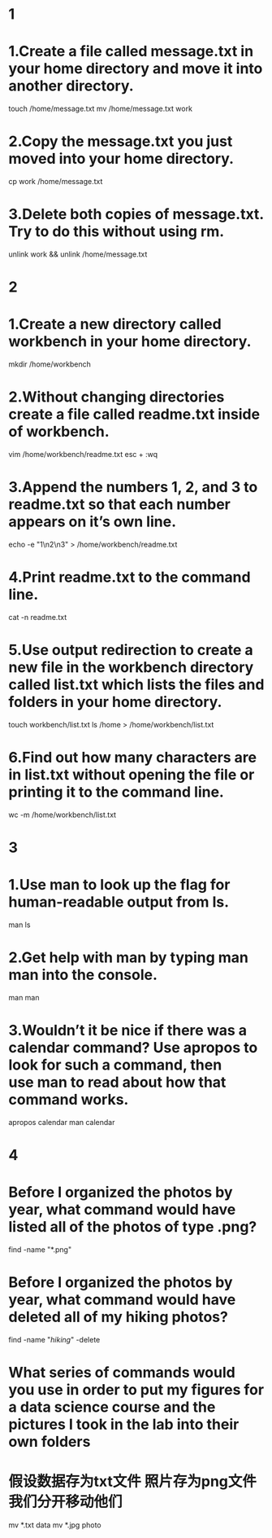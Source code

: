 # 1
# 1.Create a file called message.txt in your home directory and move it into another directory.
touch /home/message.txt
mv /home/message.txt work

# 2.Copy the message.txt you just moved into your home directory.
cp work /home/message.txt

# 3.Delete both copies of message.txt. Try to do this without using rm.
unlink work && unlink /home/message.txt

# 2
# 1.Create a new directory called workbench in your home directory.
mkdir /home/workbench

# 2.Without changing directories create a file called readme.txt inside of workbench.
vim /home/workbench/readme.txt
esc + :wq

# 3.Append the numbers 1, 2, and 3 to readme.txt so that each number appears on it’s own line.
echo -e "1\n2\n3" > /home/workbench/readme.txt

# 4.Print readme.txt to the command line.
cat -n readme.txt

# 5.Use output redirection to create a new file in the workbench directory called list.txt which lists the files and folders in your home directory.
touch workbench/list.txt
ls /home > /home/workbench/list.txt

# 6.Find out how many characters are in list.txt without opening the file or printing it to the command line.
wc -m /home/workbench/list.txt

# 3
# 1.Use man to look up the flag for human-readable output from ls.
man ls

# 2.Get help with man by typing man man into the console. 
man man

# 3.Wouldn’t it be nice if there was a calendar command? Use apropos to look for such a command, then use man to read about how that command works.
apropos calendar
man calendar

# 4
# Before I organized the photos by year, what command would have listed all of the photos of type .png?
find -name "*.png"

# Before I organized the photos by year, what command would have deleted all of my hiking photos?
find -name "*hiking*" -delete

# What series of commands would you use in order to put my figures for a data science course and the pictures I took in the lab into their own folders
# 假设数据存为txt文件 照片存为png文件 我们分开移动他们
mv *.txt data
mv *.jpg photo


